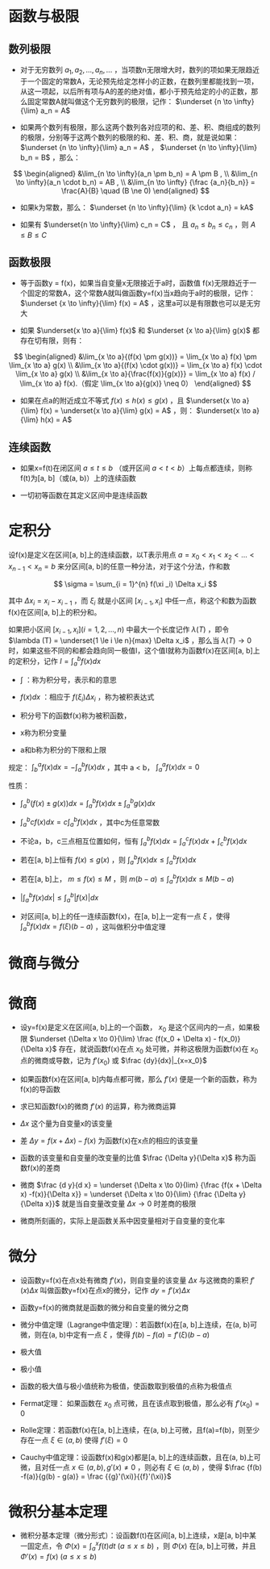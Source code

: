 # 函数与极限

## 数列极限

- 对于无穷数列 $a_1, a_2, ..., a_n, ...$ ，当项数n无限增大时，数列的项如果无限趋近于一个固定的常数A，无论预先给定怎样小的正数，在数列里都能找到一项，从这一项起，以后所有项与A的差的绝对值，都小于预先给定的小的正数，那么固定常数A就叫做这个无穷数列的极限，记作： $\underset {n \to \infty}{\lim} a_n = A$

- 如果两个数列有极限，那么这两个数列各对应项的和、差、积、商组成的数列的极限，分别等于这两个数列的极限的和、差、积、商，就是说如果： $\underset {n \to \infty}{\lim} a_n = A$ ， $\underset {n \to \infty}{\lim} b_n = B$ ，那么：

$$
\begin{aligned}
&\lim_{n \to \infty}(a_n \pm b_n) = A \pm B ,
\\
&\lim_{n \to \infty}(a_n \cdot b_n) = AB ,
\\
&\lim_{n \to \infty} {\frac {a_n}{b_n}} = \frac{A}{B} \quad (B \ne 0)
\end{aligned}
$$

- 如果k为常数，那么： $\underset {n \to \infty}{\lim} {k \cdot a_n} = kA$

- 如果有 $\underset{n \to \infty}{\lim} c_n = C$ ， 且 $a_n \le b_n \le c_n$ ，则 $A \le B \le C$

## 函数极限

- 等于函数y = f(x)，如果当自变量x无限接近于a时，函数值 f(x)无限趋近于一个固定的常数A，这个常数A就叫做函数y=f(x)当x趋向于a时的极限，记作： $\underset {x \to \infty}{\lim} f(x) = A$ ，这里a可以是有限数也可以是无穷大

- 如果 $\underset{x \to a}{\lim} f(x)$ 和 $\underset {x \to a}{\lim} g(x)$ 都存在切有限，则有：

$$
\begin{aligned}
&\lim_{x \to a}{(f(x) \pm g(x))} = \lim_{x \to a} f(x) \pm \lim_{x \to a} g(x)
\\
&\lim_{x \to a}{(f(x) \cdot g(x))} = \lim_{x \to a} f(x) \cdot \lim_{x \to a} g(x)
\\
&\lim_{x \to a}{\frac{f(x)}{g(x)}} = \lim_{x \to a} f(x) / \lim_{x \to a} f(x).（假定 \lim_{x \to a}{g(x)} \neq 0）
\end{aligned}
$$

- 如果在点a的附近成立不等式 $f(x) \le h(x) \le g(x)$ ，且 $\underset{x \to a}{\lim} f(x) = \underset{x \to a}{\lim} g(x) = A$ ，则： $\underset{x \to a}{\lim} h(x) = A$

## 连续函数

- 如果x=f(t)在闭区间 $a \le t \le b$ （或开区间 $a < t < b$）上每点都连续，则称f(t)为[a, b]（或(a, b)）上的连续函数

- 一切初等函数在其定义区间中是连续函数

# 定积分

设f(x)是定义在区间[a, b]上的连续函数，以T表示用点 $a = x_0 < x_1 < x_2 < ... < x_{n-1} < x_n = b$ 来分区间[a, b]的任意一种分法，对于这个分法，作和数 

$$
\sigma = \sum_{i = 1}^{n} f(\xi _i) \Delta x_i
$$

其中 $\Delta x_i = x_i - x_{i - 1}$ ，而 $\xi _i$ 就是小区间 $[x_{i - 1}, x_i]$ 中任一点，称这个和数为函数f(x)在区间[a, b]上的积分和。

如果把小区间 $[x_{i - 1}, x_i](i = 1, 2, ..., n)$ 中最大一个长度记作 $\lambda(T)$ ，即令 $\lambda (T) = \underset{1 \le i \le n}{max} \Delta x_i$ ，那么当 $\lambda (T) \to 0$ 时，如果这些不同的和都会趋向同一极值I，这个值I就称为函数f(x)在区间[a, b]上的定积分，记作 $I = \int_{a}^{b} f(x) dx$

- $\int$  ：称为积分号，表示和的意思

- $f(x)dx$ ：相应于 $f(\xi _i) \Delta x_i$ ，称为被积表达式

- 积分号下的函数f(x)称为被积函数，

- x称为积分变量

- a和b称为积分的下限和上限

规定： $\int_{b}^{a} f(x)dx = - \int_{a}^{b} f(x)dx$ ，其中 a < b， $\int_{a}^{a} f(x)dx = 0$

性质：

- $\int_{a}^{b} (f(x) \pm g(x))dx = \int_{a}^{b} f(x)dx \pm \int_{a}^{b} g(x)dx$

- $\int_{a}^{b} cf(x)dx = c \int_{a}^{b} f(x)dx$ ，其中c为任意常数

- 不论a，b，c三点相互位置如何，恒有 $\int_{a}^{b} f(x)dx = \int_{a}^{c}f(x)dx \ + \ \int_{c}^{b} f(x)dx$

- 若在[a, b]上恒有 $f(x) \le g(x)$ ，则 $\int_a^b f(x)dx \le \int_a^b f(x) dx$

- 若在[a, b]上， $m \le f(x) \le M$ ，则 $m(b-a) \le \int_a^b f(x)dx \le M(b-a)$

- $|\int_a^b f(x)dx| \le \int_a^b |f(x)|dx$

- 对区间[a, b]上的任一连续函数f(x)，在[a, b]上一定有一点 $\xi$ ，使得 $\int_a^b f(x)dx = f(\xi)(b-a)$ ，这叫做积分中值定理

# 微商与微分

# 微商

- 设y=f(x)是定义在区间[a, b]上的一个函数， $x_0$ 是这个区间内的一点，如果极限 $\underset {\Delta x \to 0}{\lim} \frac {f(x_0 + \Delta x) - f(x_0)} {\Delta x}$ 存在，就说函数f(x)在点 $x_0$ 处可微，并称这极限为函数f(x)在 $x_0$ 点的微商或导数，记为 ${f}' (x_0)$ 或 $\frac {dy}{dx}|_{x=x_0}$

- 如果函数f(x)在区间[a, b]内每点都可微，那么 ${f}' (x)$ 便是一个新的函数，称为f(x)的导函数

- 求已知函数f(x)的微商 ${f}' (x)$ 的运算，称为微商运算

- $\Delta x$ 这个量为自变量x的该变量

- 差 $\Delta y = f(x + \Delta x) - f(x)$ 为函数f(x)在x点的相应的该变量

- 函数的该变量和自变量的改变量的比值 $\frac {\Delta y}{\Delta x}$ 称为函数f(x)的差商

- 微商 $\frac {d y}{d x} = \underset {\Delta x \to 0}{lim} {\frac {f(x + \Delta x) -f(x)}{\Delta x}} = \underset {\Delta x \to 0}{\lim} {\frac {\Delta y}{\Delta x}}$  就是当自变量改变量 $\Delta x \to 0$ 时差商的极限

- 微商所刻画的，实际上是函数关系中因变量相对于自变量的变化率

# 微分

- 设函数y=f(x)在点x处有微商 ${f}' (x)$，则自变量的该变量 $\Delta x$ 与这微商的乘积 ${f}' (x) \Delta x$ 叫做函数y=f(x)在点x的微分，记作 $dy = {f}' (x) \Delta x$

- 函数y=f(x)的微商就是函数的微分和自变量的微分之商

- 微分中值定理（Lagrange中值定理）：若函数f(x)在[a, b]上连续，在(a, b)可微，则在(a, b)中定有一点 $\xi$ ，使得 $f(b) - f(a) = {f}' (\xi) (b - a)$

- 极大值

- 极小值

- 函数的极大值与极小值统称为极值，使函数取到极值的点称为极值点

- Fermat定理： 如果函数在 $x_0$ 点可微，且在该点取到极值，那么必有 ${f}' (x_0) = 0$

- Rolle定理：若函数f(x)在[a, b]上连续，在(a, b)上可微，且f(a)=f(b)，则至少存在一点 $\xi \in (a, b)$ 使得 ${f}'(\xi) = 0$

- Cauchy中值定理：设函数f(x)和g(x)都是[a, b]上的连续函数，且在(a, b)上可微，且对任一点 $x \in (a, b), {g}' (x) \ne 0$ ，则必有 $\xi \in (a, b)$ ，使得 $\frac {f(b) -f(a)}{g(b) - g(a)} = \frac {{g}'(\xi)}{{f}'(\xi)}$

# 微积分基本定理

- 微积分基本定理（微分形式）：设函数f(t)在区间[a, b]上连续，x是[a, b]中某一固定点，令 $\Phi (x) = \int_{a}^{x} f(t)dt \ (a \le x \le b)$ ，则 $\Phi (x)$ 在[a, b]上可微，并且 ${\Phi}' (x) = f(x) \ (a \le x \le b)$
